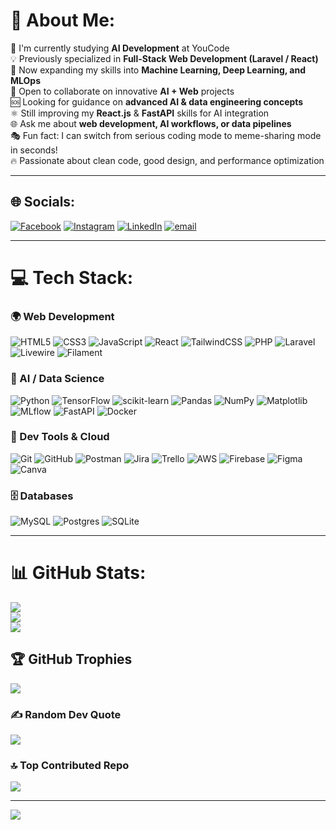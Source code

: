 # 💫 About Me:
🚀 I'm currently studying **AI Development** at YouCode  
💡 Previously specialized in **Full-Stack Web Development (Laravel / React)**  
🧠 Now expanding my skills into **Machine Learning, Deep Learning, and MLOps**  
🤝 Open to collaborate on innovative **AI + Web** projects  
🆘 Looking for guidance on **advanced AI & data engineering concepts**  
⚛️ Still improving my **React.js** & **FastAPI** skills for AI integration  
🌐 Ask me about **web development, AI workflows, or data pipelines**  
🎭 Fun fact: I can switch from serious coding mode to meme-sharing mode in seconds!  
🔥 Passionate about clean code, good design, and performance optimization  

---

## 🌐 Socials:
[![Facebook](https://img.shields.io/badge/Facebook-%231877F2.svg?logo=Facebook&logoColor=white)](https://facebook.com/issam.mht)
[![Instagram](https://img.shields.io/badge/Instagram-%23E4405F.svg?logo=Instagram&logoColor=white)](https://instagram.com/issam__mahtaj)
[![LinkedIn](https://img.shields.io/badge/LinkedIn-%230077B5.svg?logo=linkedin&logoColor=white)](https://linkedin.com/in/issam-mahtaj)
[![email](https://img.shields.io/badge/Email-D14836?logo=gmail&logoColor=white)](mailto:issammahtaj02@gmail.com) 

---

# 💻 Tech Stack:

### 🌍 Web Development
![HTML5](https://img.shields.io/badge/html5-%23E34F26.svg?style=for-the-badge&logo=html5&logoColor=white)
![CSS3](https://img.shields.io/badge/css3-%231572B6.svg?style=for-the-badge&logo=css3&logoColor=white)
![JavaScript](https://img.shields.io/badge/javascript-%23323330.svg?style=for-the-badge&logo=javascript&logoColor=%23F7DF1E)
![React](https://img.shields.io/badge/react-%2320232a.svg?style=for-the-badge&logo=react&logoColor=%2361DAFB)
![TailwindCSS](https://img.shields.io/badge/tailwindcss-%2338B2AC.svg?style=for-the-badge&logo=tailwind-css&logoColor=white)
![PHP](https://img.shields.io/badge/php-%23777BB4.svg?style=for-the-badge&logo=php&logoColor=white)
![Laravel](https://img.shields.io/badge/laravel-%23FF2D20.svg?style=for-the-badge&logo=laravel&logoColor=white)
![Livewire](https://img.shields.io/badge/livewire-%234e56a6.svg?style=for-the-badge&logo=livewire&logoColor=white)
![Filament](https://img.shields.io/badge/Filament-FFAA00?style=for-the-badge&logoColor=%23000000)

### 🧠 AI / Data Science
![Python](https://img.shields.io/badge/python-%233776AB.svg?style=for-the-badge&logo=python&logoColor=white)
![TensorFlow](https://img.shields.io/badge/TensorFlow-%23FF6F00.svg?style=for-the-badge&logo=TensorFlow&logoColor=white)
![scikit-learn](https://img.shields.io/badge/scikit--learn-%23F7931E.svg?style=for-the-badge&logo=scikit-learn&logoColor=white)
![Pandas](https://img.shields.io/badge/pandas-%23150458.svg?style=for-the-badge&logo=pandas&logoColor=white)
![NumPy](https://img.shields.io/badge/numpy-%23013243.svg?style=for-the-badge&logo=numpy&logoColor=white)
![Matplotlib](https://img.shields.io/badge/matplotlib-%23ffffff.svg?style=for-the-badge&logo=matplotlib&logoColor=black)
![MLflow](https://img.shields.io/badge/MLflow-%2300AEEF.svg?style=for-the-badge&logo=mlflow&logoColor=white)
![FastAPI](https://img.shields.io/badge/FastAPI-009688?style=for-the-badge&logo=fastapi&logoColor=white)
![Docker](https://img.shields.io/badge/docker-%230db7ed.svg?style=for-the-badge&logo=docker&logoColor=white)

### 🧩 Dev Tools & Cloud
![Git](https://img.shields.io/badge/git-%23F05033.svg?style=for-the-badge&logo=git&logoColor=white)
![GitHub](https://img.shields.io/badge/github-%23121011.svg?style=for-the-badge&logo=github&logoColor=white)
![Postman](https://img.shields.io/badge/Postman-FF6C37?style=for-the-badge&logo=postman&logoColor=white)
![Jira](https://img.shields.io/badge/jira-%230A0FFF.svg?style=for-the-badge&logo=jira&logoColor=white)
![Trello](https://img.shields.io/badge/Trello-%23026AA7.svg?style=for-the-badge&logo=Trello&logoColor=white)
![AWS](https://img.shields.io/badge/AWS-%23FF9900.svg?style=for-the-badge&logo=amazon-aws&logoColor=white)
![Firebase](https://img.shields.io/badge/firebase-a08021?style=for-the-badge&logo=firebase&logoColor=ffcd34)
![Figma](https://img.shields.io/badge/figma-%23F24E1E.svg?style=for-the-badge&logo=figma&logoColor=white)
![Canva](https://img.shields.io/badge/Canva-%2300C4CC.svg?style=for-the-badge&logo=Canva&logoColor=white)

### 🗄️ Databases
![MySQL](https://img.shields.io/badge/mysql-4479A1.svg?style=for-the-badge&logo=mysql&logoColor=white)
![Postgres](https://img.shields.io/badge/postgres-%23316192.svg?style=for-the-badge&logo=postgresql&logoColor=white)
![SQLite](https://img.shields.io/badge/sqlite-%2307405e.svg?style=for-the-badge&logo=sqlite&logoColor=white)

---

# 📊 GitHub Stats:
![](https://github-readme-stats.vercel.app/api?username=issam-mhj&theme=dark&hide_border=false&include_all_commits=false&count_private=false)<br/>
![](https://nirzak-streak-stats.vercel.app/?user=issam-mhj&theme=dark&hide_border=false)<br/>
![](https://github-readme-stats.vercel.app/api/top-langs/?username=issam-mhj&theme=dark&hide_border=false&include_all_commits=false&count_private=false&layout=compact)

## 🏆 GitHub Trophies
![](https://github-profile-trophy.vercel.app/?username=issam-mhj&theme=radical&no-frame=false&no-bg=true&margin-w=4)

### ✍️ Random Dev Quote
![](https://quotes-github-readme.vercel.app/api?type=horizontal&theme=merko)

### 🔝 Top Contributed Repo
![](https://github-contributor-stats.vercel.app/api?username=issam-mhj&limit=5&theme=dark&combine_all_yearly_contributions=true)

---

[![](https://visitcount.itsvg.in/api?id=issam-mhj&icon=0&color=0)](https://visitcount.itsvg.in)

<!-- Proudly created with GPRM ( https://gprm.itsvg.in ) -->
